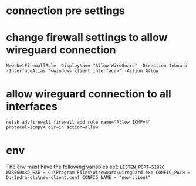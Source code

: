 # connection pre settings

# change firewall settings to allow wireguard connection
`
New-NetFirewallRule -DisplayName "Allow WireGuard" -Direction Inbound -InterfaceAlias "<windows client interface>" -Action Allow
`

# allow wireguard connection to all interfaces
`
netsh advfirewall firewall add rule name="Allow ICMPv4" protocol=icmpv4 dir=in action=allow
`

# env

The env must have the following variables set:
`
LISTEN_PORT=51820
WIREGUARD_EXE = C:\Program Files\WireGuard\wireguard.exe
CONFIG_PATH = D:\Indra-cli\new-client.conf
CONFIG_NAME = "new-client"
`